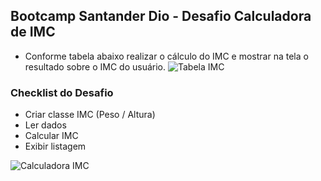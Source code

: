## Bootcamp Santander Dio - Desafio Calculadora de IMC

* Conforme tabela abaixo realizar o cálculo do IMC e mostrar na tela o resultado sobre o IMC do usuário.
![Tabela IMC](image-1.png)

### Checklist do Desafio
* Criar classe IMC (Peso / Altura)​
* Ler dados
* Calcular IMC ​
* Exibir listagem

![Calculadora IMC](image.png)
